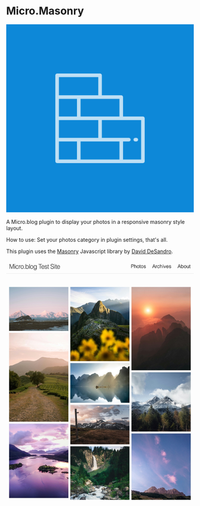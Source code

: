 # Micro.Masonry

![](icon.png)

A Micro.blog plugin to display your photos in a responsive masonry style layout.

How to use: Set your photos category in plugin settings, that's all.

This plugin uses the [Masonry](https://masonry.desandro.com/) Javascript library by [David DeSandro](https://github.com/desandro).

![](docs/example.jpg)